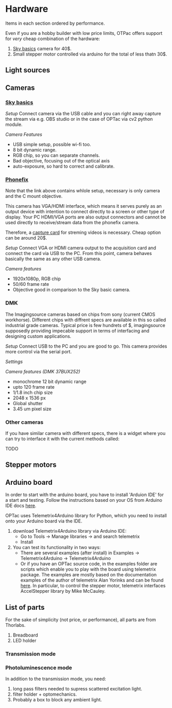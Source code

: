# Hardware

Items in each section ordered by performance. 

Even if you are a hobby builder with low price limits, OTPac offers support for *very* cheap combination of the hardware:

1. [Sky basics](https://www.amazon.com/Microscope-Skybasic-Magnification-Compatible-Smartphone/dp/B07DVFBVPF?th=1) camera for 40$.
2. Small stepper motor controlled via arduino for the total of less thatn 30$.

## Light sources

## Cameras
### [Sky basics](https://www.amazon.com/Microscope-Skybasic-Magnification-Compatible-Smartphone/dp/B07DVFBVPF?th=1)
*Setup*
Connect camera via the USB cable and you can right away capture the stream via e.g. OBS studio or in the case of OPTac via cv2 python module.

*Camera Features*
* USB simple setup, possible wi-fi too.
* 8 bit dynamic range.
* RGB chip, so you can separate channels.
* Bad objective, focusing out of the optical axis
* auto-exposure, so hard to correct and calibrate.

### [Phonefix](https://pt.aliexpress.com/item/32888369526.html?gatewayAdapt=glo2bra)
Note that the link above contains whlole setup, necessary is only camera and the C mount objective.

This camera has VGA/HDMI interface, which means it serves purely as an output device with intention to connect directly to a screen or other type of display. Your PC HDMI/VGA ports are also output connectors and cannot be used directly to receive/stream data from the phonefix camera.

Therefore, a [capture card](https://www.ign.com/articles/best-capture-card) for streming videos is necessary. Cheap option can be around 20$.

*Setup*
Connect VGA or HDMI camera output to the acquisition card and connect the card via USB to the PC. From this point, camera behaves basically the same as any other USB camera.

*Camera features*
* 1920x1080p, RGB chip
* 50/60 frame rate
* Objective good in comparison to the Sky basic camera.

### DMK
The Imagingsource cameras based on chips from sony (current CMOS workhorse). Different chips with diffrent specs are available in this so called industrial grade cameras. Typical price is few hundrets of $, imagingsource supposedly providing impecable support in terms of interfacing and designing custom applications.

*Setup*
Connect USB to the PC and you are good to go. This camera provides more control via the serial port.

*Settings*

*Camera features (DMK 37BUX252)*
* monochrome 12 bit dynamic range
* upto 120 frame rate
* 1/1.8 inch chip size
* 2048 x 1536 px
* Global shutter
* 3.45 um pixel size


### Other cameras
If you have similar camera with different specs, there is a widget where you can try to interface it with the current methods called:

TODO

## Stepper motors

## Arduino board
In order to start with the arduino board, you have to install 'Arduion IDE' for a start and testing. Follow the instructions based on your OS from Arduino IDE docs [here](https://docs.arduino.cc/software/ide-v1).


OPTac uses Telemetrix4Arduino library for Python, which you need to install onto your Arduino board via the IDE.

1. download Telemetrix4Arduino library via Arduino IDE:
    * Go to Tools -> Manage libraries -> and search telemetrix
    * Install
2. You can test its functionality in two ways:
    * There are several examples (after install) in Examples -> Telemetrix4Arduino -> Telemetrix4Arduino
    * Or if you have an OPTac source code, in the examples folder are scripts which enable you to play with the board using telemetrix package. The examples are mostly based on the documentation examples of the author of telemetrix Alan Yorinks and can be found [here](https://mryslab.github.io/telemetrix/). In particular, to control the stepper motor, telemetrix interfaces AccelStepper library by Mike McCauley.

## List of parts
For the sake of simplicity (not price, or performance), all parts are from Thorlabs.

1. Breadboard
2. LED holder


### Transmission mode

### Photoluminescence mode
In addition to the transmission mode, you need:
1. long pass filters needed to supress scattered excitation light.
2. filter holder + optomechanics.
3. Probably a box to block any ambient light.